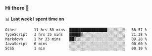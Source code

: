 ### Hi there 👋

<!--
**DBvc/DBvc** is a ✨ _special_ ✨ repository because its `README.md` (this file) appears on your GitHub profile.

Here are some ideas to get you started:

- 🔭 I’m currently working on ...
- 🌱 I’m currently learning ...
- 👯 I’m looking to collaborate on ...
- 🤔 I’m looking for help with ...
- 💬 Ask me about ...
- 📫 How to reach me: ...
- 😄 Pronouns: ...
- ⚡ Fun fact: ...
-->

📊 **Last week I spent time on**
<!--START_SECTION:waka-->

```txt
Other        11 hrs 30 mins  █████████████████░░░░░░░░   68.57 %
TypeScript   3 hrs 35 mins   █████▒░░░░░░░░░░░░░░░░░░░   21.38 %
Markdown     1 hr 33 mins    ██▒░░░░░░░░░░░░░░░░░░░░░░   09.28 %
JavaScript   6 mins          ░░░░░░░░░░░░░░░░░░░░░░░░░   00.60 %
SCSS         1 min           ░░░░░░░░░░░░░░░░░░░░░░░░░   00.10 %
```

<!--END_SECTION:waka-->
